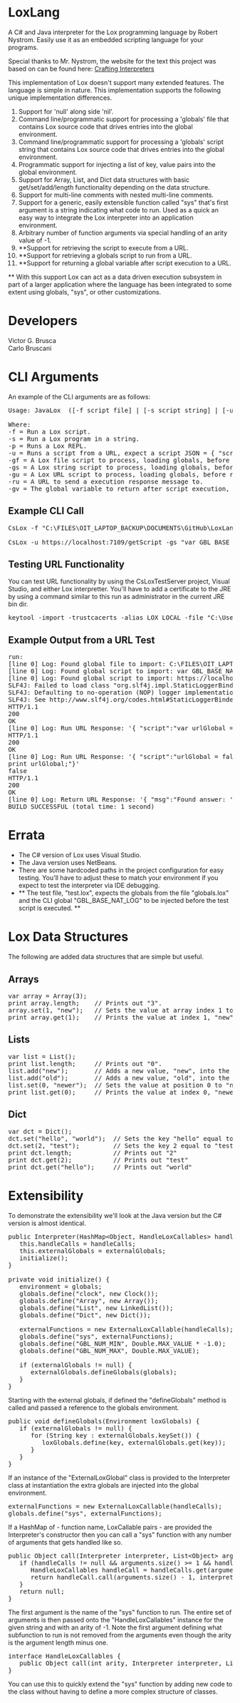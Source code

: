 # LoxLang
A C# and Java interpreter for the Lox programming language by Robert Nystrom. Easily use it as an embedded scripting language for your programs.

Special thanks to Mr. Nystrom, the website for the text this project was based on can be found here:
[Crafting Interpreters](https://craftinginterpreters.com/)

This implementation of Lox doesn't support many extended features. The language is simple in nature. This implementation supports the following unique implementation differences.

1. Support for 'null' along side 'nil'.
2. Command line/programmatic support for processing a 'globals' file that contains Lox source code that drives entries into the global environment.
3. Command line/programmatic support for processing a 'globals' script string that contains Lox source code that drives entries into the global environment.
4. Programmatic support for injecting a list of key, value pairs into the global environment.
5. Support for Array, List, and Dict data structures with basic get/set/add/length functionality depending on the data structure.
6. Support for multi-line comments with nested multi-line comments.
7. Support for a generic, easily extensible function called "sys" that's first argument is a string indicating what code to run. Used as a quick an easy way to integrate the Lox interpreter into an application environment.
8. Arbitrary number of function arguments via special handling of an arity value of -1.
9. **Support for retrieving the script to execute from a URL.
10. **Support for retrieving a globals script to run from a URL.
11. **Support for returning a global variable after script execution to a URL.

** With this support Lox can act as a data driven execution subsystem in part of a larger application where the language has been integrated to some extent using globals, "sys", or other customizations.

# Developers
Victor G. Brusca
<br/>Carlo Bruscani

# CLI Arguments
An example of the CLI arguments are as follows:

<pre>
Usage: JavaLox  ([-f script file] | [-s script string] | [-u script url] | [-p REPL]) & [-gf script file] [-gs script string] [-gu script url] [-ru url] [-gv global variable name to respond with]

Where:
-f = Run a Lox script.
-s = Run a Lox program in a string.
-p = Runs a Lox REPL.
-u = Runs a script from a URL, expect a script JSON = { "script":"some Lox code here" }.
-gf = A Lox file script to process, loading globals, before running the intended script.
-gs = A Lox string script to process, loading globals, before running the intended script.
-gu = A Lox URL script to process, loading globals, before running the intended script, expect a script JSON = { "script":"some Lox code here" }.
-ru = A URL to send a execution response message to.
-gv = The global variable to return after script execution, doesn't support Objects.
</pre>

## Example CLI Call
<pre>
CsLox -f "C:\FILES\OIT_LAPTOP_BACKUP\DOCUMENTS\GitHub\LoxLang\test.lox" -gs "var GBL_BASE_NAT_LOG = 2.71828;" -gf "C:\FILES\OIT_LAPTOP_BACKUP\DOCUMENTS\GitHub\LoxLang\globals.lox"

CsLox -u https://localhost:7109/getScript -gs "var GBL_BASE_NAT_LOG = 2.71828;" -gf "C:\FILES\OIT_LAPTOP_BACKUP\DOCUMENTS\GitHub\LoxLang\globals.lox" -gu https://localhost:7109/getGlobal -ru https://localhost:7109/setAnswer -gv urlGlobal
</pre>

## Testing URL Functionality
You can test URL functionality by using the CsLoxTestServer project, Visual Studio, and either Lox interpretter. You'll have to add a certificate to the JRE by using a command similar to this run as administrator in the current JRE bin dir.

<pre>
keytool -import -trustcacerts -alias LOX_LOCAL -file "C:\Users\brusc\Downloads\localhost.pem | .cer" -keystore "C:\Program Files\Java\jdk-21\lib\security\cacerts" -storepass LOX_LOCAL            
</pre>

## Example Output from a URL Test

<pre>
run:
[line 0] Log: Found global file to import: C:\FILES\OIT_LAPTOP_BACKUP\DOCUMENTS\GitHub\LoxLang\globals.lox
[line 0] Log: Found global script to import: var GBL_BASE_NAT_LOG = 2.71828;
[line 0] Log: Found global script to import: https://localhost:7109/getGlobal
SLF4J: Failed to load class "org.slf4j.impl.StaticLoggerBinder".
SLF4J: Defaulting to no-operation (NOP) logger implementation
SLF4J: See http://www.slf4j.org/codes.html#StaticLoggerBinder for further details.
HTTP/1.1
200
OK
[line 0] Log: Run URL Response: '{ "script":"var urlGlobal = true;"}'
HTTP/1.1
200
OK
[line 0] Log: Run URL Response: '{ "script":"urlGlobal = false;
print urlGlobal;"}'
false
HTTP/1.1
200
OK
[line 0] Log: Return URL Response: '{ "msg":"Found answer: 'false, urlGlobal'" }'
BUILD SUCCESSFUL (total time: 1 second)   
</pre>

# Errata
<ul>
   <li>The C# version of Lox uses Visual Studio.</li>
   <li>The Java version uses NetBeans.</li>
   <li>There are some hardcoded paths in the project configuration for easy testing. You'll have to adjust these to match your environment if you expect to test the interpreter via IDE debugging.</li>
   <li>** The test file, "test.lox", expects the globals from the file "globals.lox" and the CLI global "GBL_BASE_NAT_LOG" to be injected before the test script is executed. **</li>
</ul>

# Lox Data Structures
The following are added data structures that are simple but useful.

## Arrays
<pre>
var array = Array(3);
print array.length;    // Prints out "3".
array.set(1, "new");   // Sets the value at array index 1 to "new"
print array.get(1);    // Prints the value at index 1, "new".
</pre>

## Lists
<pre>
var list = List();
print list.length;     // Prints out "0".
list.add("new");       // Adds a new value, "new", into the list.
list.add("old");       // Adds a new value, "old", into the list.
list.set(0, "newer");  // Sets the value at position 0 to "newer"
print list.get(0);     // Prints the value at index 0, "newer".
</pre>

## Dict
<pre>
var dct = Dict();
dct.set("hello", "world");  // Sets the key "hello" equal to "world"
dct.set(2, "test");         // Sets the key 2 equal to "test"
print dct.length;           // Prints out "2"
print dct.get(2);           // Prints out "test"
print dct.get("hello");     // Prints out "world"
</pre>

# Extensibility
To demonstrate the extensibility we'll look at the Java version but the C# version is almost identical.

<pre>
public Interpreter(HashMap&lt;Object, HandleLoxCallables&gt; handleCalls, HandleLoxGlobals externalGlobals) {
   this.handleCalls = handleCalls;
   this.externalGlobals = externalGlobals;
   initialize();
}

private void initialize() {
   environment = globals;
   globals.define("clock", new Clock());
   globals.define("Array", new Array());
   globals.define("List", new LinkedList());
   globals.define("Dict", new Dict());      

   externalFunctions = new ExternalLoxCallable(handleCalls);
   globals.define("sys", externalFunctions);
   globals.define("GBL_NUM_MIN", Double.MAX_VALUE * -1.0);       //-1.7976931348623157E+308
   globals.define("GBL_NUM_MAX", Double.MAX_VALUE);              // 1.7976931348623157E+308

   if (externalGlobals != null) {
      externalGlobals.defineGlobals(globals);
   }
}
</pre>

Starting with the external globals, if defined the "defineGlobals" method is called and passed a reference to the globals environment.

<pre>
public void defineGlobals(Environment loxGlobals) {
   if (externalGlobals != null) {
      for (String key : externalGlobals.keySet()) {
         loxGlobals.define(key, externalGlobals.get(key));
      }
   }
}
</pre>

If an instance of the "ExternalLoxGlobal" class is provided to the Interpreter class at instantiation the extra globals are injected into the global environment.

<pre>
externalFunctions = new ExternalLoxCallable(handleCalls);
globals.define("sys", externalFunctions);  
</pre>

If a HashMap of - function name, LoxCallable pairs - are provided the Interpreter's constructor then you can call a "sys" function with any number of arguments that gets handled like so.

<pre>
public Object call(Interpreter interpreter, List&lt;Object&gt; arguments) {
   if (handleCalls != null && arguments.size() >= 1 && handleCalls.containsKey(arguments.get(0))) {
      HandleLoxCallables handleCall = handleCalls.get(arguments.get(0));
      return handleCall.call(arguments.size() - 1, interpreter, arguments);
   }
   return null;  
}
</pre>

The first argument is the name of the "sys" function to run. The entire set of arguments is then passed onto the "HandleLoxCallables" instance for the given string and with an arity of -1. Note the first argument defining what subfunction to run is not removed from the arguments even though the arity is the argument length minus one. 

<pre>
interface HandleLoxCallables {
   public Object call(int arity, Interpreter interpreter, List&lt;Object&gt; arguments);
}
</pre>

You can use this to quickly extend the "sys" function by adding new code to the class without having to define a more complex structure of classes.
